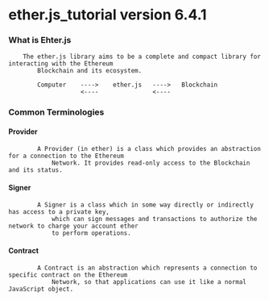 # ether.js_tutorial version 6.4.1

### What is Ehter.js

        The ether.js library aims to be a complete and compact library for interacting with the Ethereum
            Blockchain and its ecosystem.
        
            Computer    ---->    ether.js   ---->   Blockchain
                        <----               <----

### Common Terminologies

####    Provider 
            A Provider (in ether) is a class which provides an abstraction for a connection to the Ethereum
                Network. It provides read-only access to the Blockchain and its status.

####    Signer
            A Signer is a class which in some way directly or indirectly has access to a private key,
                which can sign messages and transactions to authorize the network to charge your account ether
                to perform operations.
        
####    Contract
            A Contract is an abstraction which represents a connection to specific contract on the Ethereum 
                Network, so that applications can use it like a normal JavaScript object. 

